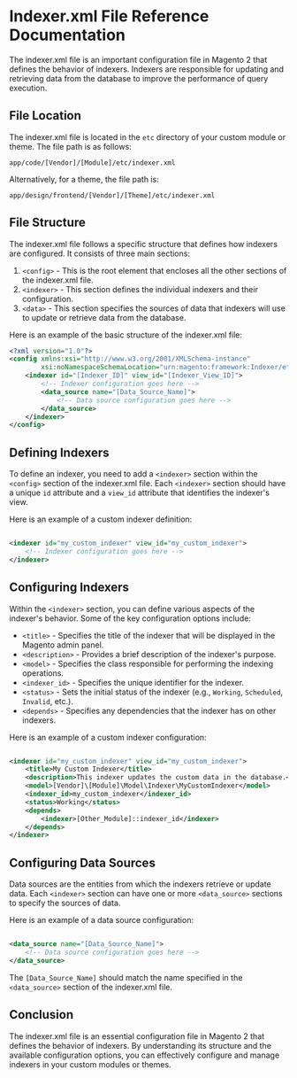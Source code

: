 # Indexer.xml File Reference Documentation

The indexer.xml file is an important configuration file in Magento 2 that defines the behavior of indexers. Indexers are
responsible for updating and retrieving data from the database to improve the performance of query execution.

## File Location

The indexer.xml file is located in the `etc` directory of your custom module or theme. The file path is as follows:

```
app/code/[Vendor]/[Module]/etc/indexer.xml
```

Alternatively, for a theme, the file path is:

```
app/design/frontend/[Vendor]/[Theme]/etc/indexer.xml
```

## File Structure

The indexer.xml file follows a specific structure that defines how indexers are configured. It consists of three main
sections:

1. `<config>` - This is the root element that encloses all the other sections of the indexer.xml file.
2. `<indexer>` - This section defines the individual indexers and their configuration.
3. `<data>` - This section specifies the sources of data that indexers will use to update or retrieve data from the
   database.

Here is an example of the basic structure of the indexer.xml file:

```xml
<?xml version="1.0"?>
<config xmlns:xsi="http://www.w3.org/2001/XMLSchema-instance"
        xsi:noNamespaceSchemaLocation="urn:magento:framework:Indexer/etc/indexer.xsd">
    <indexer id="[Indexer_ID]" view_id="[Indexer_View_ID]">
        <!-- Indexer configuration goes here -->
        <data_source name="[Data_Source_Name]">
            <!-- Data source configuration goes here -->
        </data_source>
    </indexer>
</config>
```

## Defining Indexers

To define an indexer, you need to add a `<indexer>` section within the `<config>` section of the indexer.xml file.
Each `<indexer>` section should have a unique `id` attribute and a `view_id` attribute that identifies the indexer's
view.

Here is an example of a custom indexer definition:

```xml

<indexer id="my_custom_indexer" view_id="my_custom_indexer">
    <!-- Indexer configuration goes here -->
</indexer>
```

## Configuring Indexers

Within the `<indexer>` section, you can define various aspects of the indexer's behavior. Some of the key configuration
options include:

- `<title>` - Specifies the title of the indexer that will be displayed in the Magento admin panel.
- `<description>` - Provides a brief description of the indexer's purpose.
- `<model>` - Specifies the class responsible for performing the indexing operations.
- `<indexer_id>` - Specifies the unique identifier for the indexer.
- `<status>` - Sets the initial status of the indexer (e.g., `Working`, `Scheduled`, `Invalid`, etc.).
- `<depends>` - Specifies any dependencies that the indexer has on other indexers.

Here is an example of a custom indexer configuration:

```xml

<indexer id="my_custom_indexer" view_id="my_custom_indexer">
    <title>My Custom Indexer</title>
    <description>This indexer updates the custom data in the database.</description>
    <model>[Vendor]\[Module]\Model\Indexer\MyCustomIndexer</model>
    <indexer_id>my_custom_indexer</indexer_id>
    <status>Working</status>
    <depends>
        <indexer>[Other_Module]::indexer_id</indexer>
    </depends>
</indexer>
```

## Configuring Data Sources

Data sources are the entities from which the indexers retrieve or update data. Each `<indexer>` section can have one or
more `<data_source>` sections to specify the sources of data.

Here is an example of a data source configuration:

```xml

<data_source name="[Data_Source_Name]">
    <!-- Data source configuration goes here -->
</data_source>
```

The `[Data_Source_Name]` should match the name specified in the `<data_source>` section of the indexer.xml file.

## Conclusion

The indexer.xml file is an essential configuration file in Magento 2 that defines the behavior of indexers. By
understanding its structure and the available configuration options, you can effectively configure and manage indexers
in your custom modules or themes.
